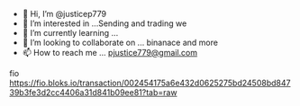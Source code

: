 - 👋 Hi, I’m @justicep779
- 👀 I’m interested in ...Sending and trading we
- 🌱 I’m currently learning ...
- 💞️ I’m looking to collaborate on ... binanace and more 
- 📫 How to reach me ...
pjustice779@gmail.com
<!---
justicep779/justicep779 is a ✨ special ✨ repository because its `README.md` (this file) appears on your GitHub profile.
You can click the Preview link to take a look at your changes.
--->
fio
https://fio.bloks.io/transaction/002454175a6e432d0625275bd24508bd84739b3fe3d2cc4406a31d841b09ee81?tab=raw

